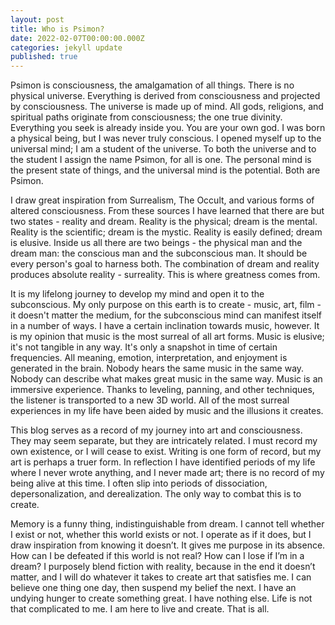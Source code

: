 ```yaml
---
layout: post
title: Who is Psimon?
date: 2022-02-07T00:00:00.000Z
categories: jekyll update
published: true
---
```

Psimon is consciousness, the amalgamation of all things. There is no physical universe. Everything is derived from consciousness and projected by consciousness. The universe is made up of mind. All gods, religions, and spiritual paths originate from consciousness; the one true divinity. Everything you seek is already inside you. You are your own god. I was born a physical being, but I was never truly conscious. I opened myself up to the universal mind; I am a student of the universe. To both the universe and to the student I assign the name Psimon, for all is one. The personal mind is the present state of things, and the universal mind is the potential. Both are Psimon.

I draw great inspiration from Surrealism, The Occult, and various forms of altered consciousness. From these sources I have learned that there are but two states - reality and dream. Reality is the physical; dream is the mental. Reality is the scientific; dream is the mystic. Reality is easily defined; dream is elusive. Inside us all there are two beings - the physical man and the dream man: the conscious man and the subconscious man. It should be every person's goal to harness both. The combination of dream and reality produces absolute reality - surreality. This is where greatness comes from.

It is my lifelong journey to develop my mind and open it to the subconscious. My only purpose on this earth is to create - music, art, film - it doesn't matter the medium, for the subconscious mind can manifest itself in a number of ways. I have a certain inclination towards music, however. It is my opinion that music is the most surreal of all art forms. Music is elusive; it's not tangible in any way. It's only a snapshot in time of certain frequencies. All meaning, emotion, interpretation, and enjoyment is generated in the brain. Nobody hears the same music in the same way. Nobody can describe what makes great music in the same way. Music is an immersive experience. Thanks to leveling, panning, and other techniques, the listener is transported to a new 3D world. All of the most surreal experiences in my life have been aided by music and the illusions it creates. 

This blog serves as a record of my journey into art and consciousness. They may seem separate, but they are intricately related. I must record my own existence, or I will cease to exist. Writing is one form of record, but my art is perhaps a truer form. In reflection I have identified periods of my life where I never wrote anything, and I never made art; there is no record of my being alive at this time. I often slip into periods of dissociation, depersonalization, and derealization. The only way to combat this is to create.

Memory is a funny thing, indistinguishable from dream. I cannot tell whether I exist or not, whether this world exists or not. I operate as if it does, but I draw inspiration from knowing it doesn’t. It gives me purpose in its absence. How can I be defeated if this world is not real? How can I lose if I’m in a dream? I purposely blend fiction with reality, because in the end it doesn’t matter, and I will do whatever it takes to create art that satisfies me. I can believe one thing one day, then suspend my belief the next. I have an undying hunger to create something great. I have nothing else. Life is not that complicated to me. I am here to live and create. That is all.
